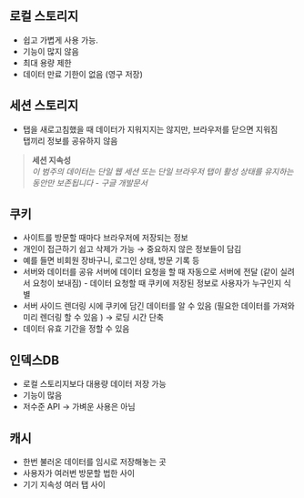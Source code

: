 ## 로컬 스토리지

- 쉽고 가볍게 사용 가능.
- 기능이 많지 않음
- 최대 용량 제한
- 데이터 만료 기한이 없음 (영구 저장)

## 세션 스토리지

- 탭을 새로고침했을 때 데이터가 지워지지는 않지만, 브라우저를 닫으면 지워짐  
  탭끼리 정보를 공유하지 않음

> **세션 지속성**  
> _이 범주의 데이터는 단일 웹 세션 또는 단일 브라우저 탭이 활성 상태를 유지하는 동안만 보존됩니다 - 구글 개발문서_

## 쿠키

- 사이트를 방문할 때마다 브라우저에 저장되는 정보
- 개인이 접근하기 쉽고 삭제가 가능 → 중요하지 않은 정보들이 담김
- 예를 들면 비회원 장바구니, 로그인 상태, 방문 기록 등
- 서버와 데이터를 공유
  서버에 데이터 요청을 할 때 자동으로 서버에 전달 (같이 실려서 요청이 보내짐) - 데이터 요청할 때 쿠키에 저장된 정보로 사용자가 누구인지 식별
- 서버 사이드 렌더링 시에 쿠키에 담긴 데이터를 알 수 있음 (필요한 데이터를 가져와 미리 렌더링 할 수 있음 ) → 로딩 시간 단축
- 데이터 유효 기간을 정할 수 있음

## 인덱스DB

- 로컬 스토리지보다 대용량 데이터 저장 가능
- 기능이 많음
- 저수준 API → 가벼운 사용은 아님

## 캐시

- 한번 불러온 데이터를 임시로 저장해놓는 곳
- 사용자가 여러번 방문할 법한 사이
- 기기 지속성
  여러 탭 사이
